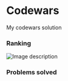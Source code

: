 # Codewars
My codewars solution
### Ranking
![Image description](https://www.codewars.com/users/Pierlu1586/badges/large)
### Problems solved
